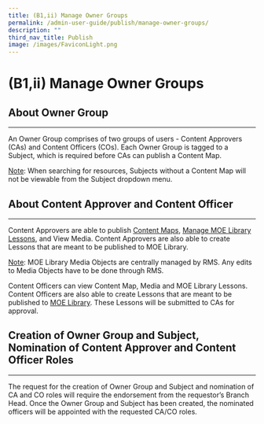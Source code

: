 ```yaml
---
title: (B1,ii) Manage Owner Groups
permalink: /admin-user-guide/publish/manage-owner-groups/
description: ""
third_nav_title: Publish
image: /images/FaviconLight.png
---
```

<h1 id="manage-owner-groups">(B1,ii) Manage Owner Groups</h1>
<h2 id="about-owner-group">About Owner Group</h2>
<hr>
<p>An Owner Group comprises of two groups of users - Content Approvers (CAs) and Content Officers (COs). Each Owner Group is tagged to a Subject, which is required before CAs can publish a Content Map.</p>
<p><u>Note</u>: When searching for resources, Subjects without a Content Map will not be viewable from the Subject dropdown menu.</p>
<h2 id="about-content-approver-and-content-officer">About Content Approver and Content Officer</h2>
<hr>
<p>Content Approvers are able to publish <a target="_blank" href="/admin-user-guide/publish/manage-content-maps/">Content Maps</a>, <a target="_blank" href="/admin-user-guide/publish/manage-lessons/">Manage MOE Library Lessons</a>, and View Media. Content Approvers are also able to create Lessons that are meant to be published to MOE Library.</p>
<p><u>Note</u>: MOE Library Media Objects are centrally managed by RMS. Any edits to Media Objects have to be done through RMS.</p>
<p>Content Officers can view Content Map, Media and MOE Library Lessons. Content Officers are also able to create Lessons that are meant to be published to <a target="_blank" href="/admin-user-guide/publish/create-moe-library-resources/">MOE Library</a>. These Lessons will be submitted to CAs for approval.</p>
<h2 id="creation-of-owner-group-and-subject-nomination-of-content-approver-and-content-officer-roles">Creation of Owner Group and Subject, Nomination of Content Approver and Content Officer Roles</h2>
<hr>
<p>The request for the creation of Owner Group and Subject and nomination of CA and CO roles will require the endorsement from the requestor’s Branch Head. Once the Owner Group and Subject has been created, the nominated officers will be appointed with the requested CA/CO roles.</p>